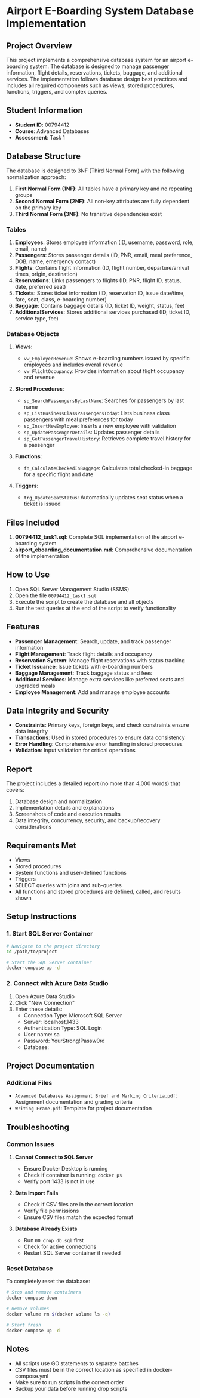# Airport E-Boarding System Database Implementation

## Project Overview
This project implements a comprehensive database system for an airport e-boarding system. The database is designed to manage passenger information, flight details, reservations, tickets, baggage, and additional services. The implementation follows database design best practices and includes all required components such as views, stored procedures, functions, triggers, and complex queries.

## Student Information
- **Student ID**: 00794412
- **Course**: Advanced Databases
- **Assessment**: Task 1

## Database Structure
The database is designed to 3NF (Third Normal Form) with the following normalization approach:
1. **First Normal Form (1NF)**: All tables have a primary key and no repeating groups
2. **Second Normal Form (2NF)**: All non-key attributes are fully dependent on the primary key
3. **Third Normal Form (3NF)**: No transitive dependencies exist

### Tables
1. **Employees**: Stores employee information (ID, username, password, role, email, name)
2. **Passengers**: Stores passenger details (ID, PNR, email, meal preference, DOB, name, emergency contact)
3. **Flights**: Contains flight information (ID, flight number, departure/arrival times, origin, destination)
4. **Reservations**: Links passengers to flights (ID, PNR, flight ID, status, date, preferred seat)
5. **Tickets**: Stores ticket information (ID, reservation ID, issue date/time, fare, seat, class, e-boarding number)
6. **Baggage**: Contains baggage details (ID, ticket ID, weight, status, fee)
7. **AdditionalServices**: Stores additional services purchased (ID, ticket ID, service type, fee)

### Database Objects
1. **Views**:
   - `vw_EmployeeRevenue`: Shows e-boarding numbers issued by specific employees and includes overall revenue
   - `vw_FlightOccupancy`: Provides information about flight occupancy and revenue

2. **Stored Procedures**:
   - `sp_SearchPassengersByLastName`: Searches for passengers by last name
   - `sp_ListBusinessClassPassengersToday`: Lists business class passengers with meal preferences for today
   - `sp_InsertNewEmployee`: Inserts a new employee with validation
   - `sp_UpdatePassengerDetails`: Updates passenger details
   - `sp_GetPassengerTravelHistory`: Retrieves complete travel history for a passenger

3. **Functions**:
   - `fn_CalculateCheckedInBaggage`: Calculates total checked-in baggage for a specific flight and date

4. **Triggers**:
   - `trg_UpdateSeatStatus`: Automatically updates seat status when a ticket is issued

## Files Included
1. **00794412_task1.sql**: Complete SQL implementation of the airport e-boarding system
2. **airport_eboarding_documentation.md**: Comprehensive documentation of the implementation

## How to Use
1. Open SQL Server Management Studio (SSMS)
2. Open the file `00794412_task1.sql`
3. Execute the script to create the database and all objects
4. Run the test queries at the end of the script to verify functionality

## Features
- **Passenger Management**: Search, update, and track passenger information
- **Flight Management**: Track flight details and occupancy
- **Reservation System**: Manage flight reservations with status tracking
- **Ticket Issuance**: Issue tickets with e-boarding numbers
- **Baggage Management**: Track baggage status and fees
- **Additional Services**: Manage extra services like preferred seats and upgraded meals
- **Employee Management**: Add and manage employee accounts

## Data Integrity and Security
- **Constraints**: Primary keys, foreign keys, and check constraints ensure data integrity
- **Transactions**: Used in stored procedures to ensure data consistency
- **Error Handling**: Comprehensive error handling in stored procedures
- **Validation**: Input validation for critical operations

## Report
The project includes a detailed report (no more than 4,000 words) that covers:
1. Database design and normalization
2. Implementation details and explanations
3. Screenshots of code and execution results
4. Data integrity, concurrency, security, and backup/recovery considerations

## Requirements Met
- Views
- Stored procedures
- System functions and user-defined functions
- Triggers
- SELECT queries with joins and sub-queries
- All functions and stored procedures are defined, called, and results shown

## Setup Instructions

### 1. Start SQL Server Container
```bash
# Navigate to the project directory
cd /path/to/project

# Start the SQL Server container
docker-compose up -d
```

### 2. Connect with Azure Data Studio
1. Open Azure Data Studio
2. Click "New Connection"
3. Enter these details:
   - Connection Type: Microsoft SQL Server
   - Server: localhost,1433
   - Authentication Type: SQL Login
   - User name: sa
   - Password: YourStrong!Passw0rd
   - Database: <leave blank for now>


## Project Documentation

### Additional Files
- `Advanced Databases Assignment Brief and Marking Criteria.pdf`: Assignment documentation and grading criteria
- `Writing Frame.pdf`: Template for project documentation

## Troubleshooting

### Common Issues

1. **Cannot Connect to SQL Server**
   - Ensure Docker Desktop is running
   - Check if container is running: `docker ps`
   - Verify port 1433 is not in use

2. **Data Import Fails**
   - Check if CSV files are in the correct location
   - Verify file permissions
   - Ensure CSV files match the expected format

3. **Database Already Exists**
   - Run `00_drop_db.sql` first
   - Check for active connections
   - Restart SQL Server container if needed

### Reset Database
To completely reset the database:
```bash
# Stop and remove containers
docker-compose down

# Remove volumes
docker volume rm $(docker volume ls -q)

# Start fresh
docker-compose up -d
```
## Notes
- All scripts use GO statements to separate batches
- CSV files must be in the correct location as specified in docker-compose.yml
- Make sure to run scripts in the correct order
- Backup your data before running drop scripts 
